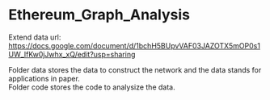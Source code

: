 # Ethereum_Graph_Analysis
Extend data url: https://docs.google.com/document/d/1bchH5BUpvVAF03JAZOTX5mOP0s1UW_lfKw0jJwhx_xQ/edit?usp=sharing

Folder data stores the data to construct the network and the data stands for applications in paper.  
Folder code stores the code to analysize the data.  
